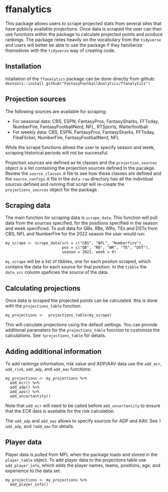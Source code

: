 # ffanalytics

This package allows users to scrape projected stats from several sites that have
publicly available projections. Once data is scraped the user can then use functions
within the package to calculate projected points and produce rankings. The package
relies heavily on the vocabulary from the `tidyverse` and users will better be
able to use the package if they familiarize themselves with the `tidyverse` way 
of creating code.

## Installation
Intallation of the `ffanalytics` package can be done directly from github:
`devtools::install_github("FantasyFootballAnalytics/ffanalytics")`

## Projection sources
The following sources are available for scraping:

* For seasonal data: CBS, ESPN, FantasyPros, FantasySharks, FFToday, 
NumberFire, FantasyFootballNerd, NFL, RTSports, Walterfootball
* For weekly data: CBS, ESPN, FantasyPros, FantasySharks, FFToday, 
FleaFlicker, NumberFire, FantasyFootballNerd, NFL

While the scrape functions allows the user to specify season and week, scraping
historical periods will not be successful.

Projection sources are defined as `R6` classes and the `projection_sources` object
is a list containing the projection sources defined in the pacakge. Review the
`source_classes.R` file to see how these classes are defined and the `source_configs.R`
file in the `data-raw` directory has all the individual sources defined and running
that script will re-create the `projections_sources` object for the package

## Scraping data
The main function for scraping data is `scrape_data`. This function will pull data
from the sources specified, for the positions specified in the season and week specificed.
To pull data for QBs, RBs, WRs, TEs and DSTs from CBS, NFL and NumberFire for the 2022
season the user would run:
```
my_scrape <- scrape_data(src = c("CBS", "NFL", "Numberfire"), 
                         pos = c("QB", "RB", "WR", "TE", "DST"),
                         season = 2022, week = 0)
```

`my_scrape` will be a list of tibbles, one for each positon scraped, which contains
the data for each source for that position. In the `tibble` the `data_src` column
speficies the source of the data.

## Calculating projections
Once data is scraped the projected points can be calculated. this is done with
the `projections_table` function:
```
my_projections <-  projections_table(my_scrape)
```
This will calculate projections using the default settings. You can provide additional
parameters for the `projections_table` function to customize the calculations.
See `?projections_table` for details.

## Adding additional information
To add rankings information, risk value and ADP/AAV data use the `add_ecr`, `add_risk`, 
`add_adp`, and `add_aav` functions:
```
my_projections <- my_projections %>% 
  add_ecr() %>% 
  add_adp() %>% 
  add_aav() %>%
  add_uncertantity() 
```
Note that `add_ecr` will need to be called before `add_uncertantity` to ensure that the
ECR data is available for the risk calculation.

The `add_adp` and `add_aav` allows to specify sources for ADP and AAV. See `?add_adp`,
and `?add_aav` for details.

## Player data
Player data is pulled from MFL when the package loads and stored in the `player_table`
object. To add player data to the projections table use `add_player_info`, which adds
the player names, teams, positions, age, and experience to the data set.
```
my_projections <- my_projections %>% 
  add_player_info()
```



